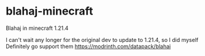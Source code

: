 # blahaj-minecraft
Blahaj in minecraft 1.21.4

I can't wait any longer for the original dev to update to 1.21.4, so I did myself
Definitely go support them
https://modrinth.com/datapack/blahai
